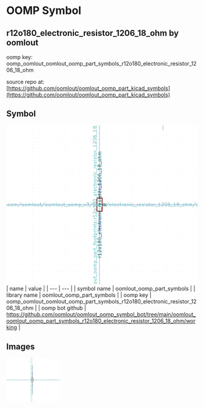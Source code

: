# OOMP Symbol  
## r12o180_electronic_resistor_1206_18_ohm  by oomlout  
  
oomp key: oomp_oomlout_oomlout_oomp_part_symbols_r12o180_electronic_resistor_1206_18_ohm  
  
source repo at: [https://github.com/oomlout/oomlout_oomp_part_kicad_symbols](https://github.com/oomlout/oomlout_oomp_part_kicad_symbols)  
## Symbol  
  
[![working.png](working_600.png)](working.png)  
| name | value | 
| --- | --- | 
| symbol name | oomlout_oomp_part_symbols | 
| library name | oomlout_oomp_part_symbols | 
| oomp key | oomp_oomlout_oomlout_oomp_part_symbols_r12o180_electronic_resistor_1206_18_ohm | 
| oomp bot github | https://github.com/oomlout/oomlout_oomp_symbol_bot/tree/main/oomlout_oomlout_oomp_part_symbols_r12o180_electronic_resistor_1206_18_ohm/working | 
## Images  
  
[![working.png](working_140.png)](working.png)  

